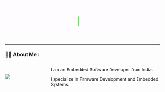 <div id="header" align="center">
  <img src="Hello_Animation_GiF.gif" width="auto" height="auto"/>
</div>

---

### :woman_technologist: About Me :
<div style="display: flex; align-items: center;">
  <img src="https://media.giphy.com/media/tT2FEbKu63KxdFubmY/giphy.gif" width="150" style="margin-right: 20px;">
  <div>
    <p>I am an Embedded Software Developer from India.</p>
    <p>I specialize in Firmware Development and Embedded Systems.</p>
  </div>
</div>
